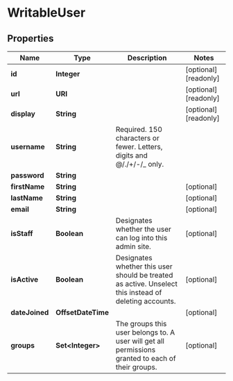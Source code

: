 

# WritableUser


## Properties

| Name | Type | Description | Notes |
|------------ | ------------- | ------------- | -------------|
|**id** | **Integer** |  |  [optional] [readonly] |
|**url** | **URI** |  |  [optional] [readonly] |
|**display** | **String** |  |  [optional] [readonly] |
|**username** | **String** | Required. 150 characters or fewer. Letters, digits and @/./+/-/_ only. |  |
|**password** | **String** |  |  |
|**firstName** | **String** |  |  [optional] |
|**lastName** | **String** |  |  [optional] |
|**email** | **String** |  |  [optional] |
|**isStaff** | **Boolean** | Designates whether the user can log into this admin site. |  [optional] |
|**isActive** | **Boolean** | Designates whether this user should be treated as active. Unselect this instead of deleting accounts. |  [optional] |
|**dateJoined** | **OffsetDateTime** |  |  [optional] |
|**groups** | **Set&lt;Integer&gt;** | The groups this user belongs to. A user will get all permissions granted to each of their groups. |  [optional] |



